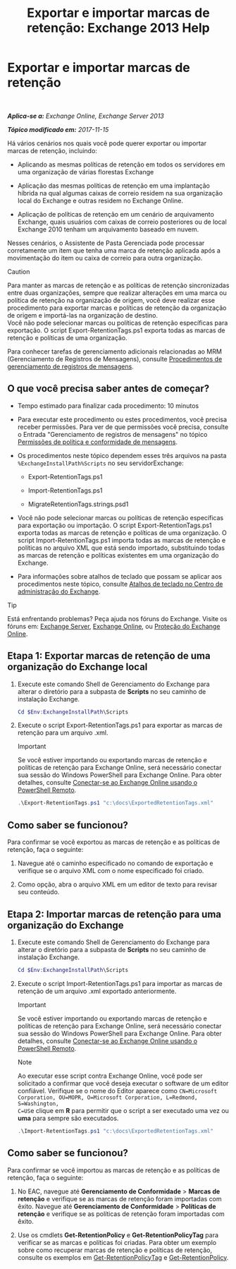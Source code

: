 ﻿---
title: 'Exportar e importar marcas de retenção: Exchange 2013 Help'
TOCTitle: Exportar e importar marcas de retenção
ms:assetid: 18405ea2-7ccc-475e-bd84-8b040e17bf44
ms:mtpsurl: https://technet.microsoft.com/pt-br/library/JJ907307(v=EXCHG.150)
ms:contentKeyID: 51407840
ms.date: 05/22/2018
mtps_version: v=EXCHG.150
ms.translationtype: MT
---

# Exportar e importar marcas de retenção

 

_**Aplica-se a:** Exchange Online, Exchange Server 2013_

_**Tópico modificado em:** 2017-11-15_

Há vários cenários nos quais você pode querer exportar ou importar marcas de retenção, incluindo:

  - Aplicando as mesmas políticas de retenção em todos os servidores em uma organização de várias florestas Exchange

  - Aplicação das mesmas políticas de retenção em uma implantação híbrida na qual algumas caixas de correio residem na sua organização local do Exchange e outras residem no Exchange Online.

  - Aplicação de políticas de retenção em um cenário de arquivamento Exchange, quais usuários com caixas de correio posteriores ou de local Exchange 2010 tenham um arquivamento baseado em nuvem.

Nesses cenários, o Assistente de Pasta Gerenciada pode processar corretamente um item que tenha uma marca de retenção aplicada após a movimentação do item ou caixa de correio para outra organização.


> [!CAUTION]
> Para manter as marcas de retenção e as políticas de retenção sincronizadas entre duas organizações, sempre que realizar alterações em uma marca ou política de retenção na organização de origem, você deve realizar esse procedimento para exportar marcas e políticas de retenção da organização de origem e importá-las na organização de destino.<BR>Você não pode selecionar marcas ou políticas de retenção específicas para exportação. O script Export-RetentionTags.ps1 exporta todas as marcas de retenção e políticas de uma organização.



Para conhecer tarefas de gerenciamento adicionais relacionadas ao MRM (Gerenciamento de Registros de Mensagens), consulte [Procedimentos de gerenciamento de registros de mensagens](messaging-records-management-procedures-exchange-2013-help.md).

## O que você precisa saber antes de começar?

  - Tempo estimado para finalizar cada procedimento: 10 minutos

  - Para executar este procedimento ou estes procedimentos, você precisa receber permissões. Para ver de que permissões você precisa, consulte o Entrada "Gerenciamento de registros de mensagens" no tópico [Permissões de política e conformidade de mensagens](messaging-policy-and-compliance-permissions-exchange-2013-help.md).

  - Os procedimentos neste tópico dependem esses três arquivos na pasta `%ExchangeInstallPath%Scripts` no seu servidorExchange:
    
      - Export-RetentionTags.ps1
    
      - Import-RetentionTags.ps1
    
      - MigrateRetentionTags.strings.psd1

  - Você não pode selecionar marcas ou políticas de retenção específicas para exportação ou importação. O script Export-RetentionTags.ps1 exporta todas as marcas de retenção e políticas de uma organização. O script Import-RetentionTags.ps1 importa todas as marcas de retenção e políticas no arquivo XML que está sendo importado, substituindo todas as marcas de retenção e políticas existentes em uma organização do Exchange.

  - Para informações sobre atalhos de teclado que possam se aplicar aos procedimentos neste tópico, consulte [Atalhos de teclado no Centro de administração do Exchange](keyboard-shortcuts-in-the-exchange-admin-center-exchange-online-protection-help.md).


> [!TIP]
> Está enfrentando problemas? Peça ajuda nos fóruns do Exchange. Visite os fóruns em: <A href="https://go.microsoft.com/fwlink/p/?linkid=60612">Exchange Server</A>, <A href="https://go.microsoft.com/fwlink/p/?linkid=267542">Exchange Online</A>, ou <A href="https://go.microsoft.com/fwlink/p/?linkid=285351">Proteção do Exchange Online</A>.



## Etapa 1: Exportar marcas de retenção de uma organização do Exchange local

1.  Execute este comando Shell de Gerenciamento do Exchange para alterar o diretório para a subpasta de **Scripts** no seu caminho de instalação Exchange.
    
    ```powershell
    Cd $Env:ExchangeInstallPath\Scripts
    ```

2.  Execute o script Export-RetentionTags.ps1 para exportar as marcas de retenção para um arquivo .xml.
    

    > [!IMPORTANT]
    > Se você estiver importando ou exportando marcas de retenção e políticas de retenção para Exchange Online, será necessário conectar sua sessão do Windows PowerShell para Exchange Online. Para obter detalhes, consulte <A href="https://technet.microsoft.com/pt-br/library/jj984289(v=exchg.150)">Conectar-se ao Exchange Online usando o PowerShell Remoto</A>.

    
    ```powershell
    .\Export-RetentionTags.ps1 "c:\docs\ExportedRetentionTags.xml"
    ```

## Como saber se funcionou?

Para confirmar se você exportou as marcas de retenção e as políticas de retenção, faça o seguinte:

1.  Navegue até o caminho especificado no comando de exportação e verifique se o arquivo XML com o nome especificado foi criado.

2.  Como opção, abra o arquivo XML em um editor de texto para revisar seu conteúdo.

## Etapa 2: Importar marcas de retenção para uma organização do Exchange

1.  Execute este comando Shell de Gerenciamento do Exchange para alterar o diretório para a subpasta de **Scripts** no seu caminho de instalação Exchange.
    
    ```powershell
    Cd $Env:ExchangeInstallPath\Scripts
    ```

2.  Execute o script Import-RetentionTags.ps1 para importar as marcas de retenção de um arquivo .xml exportado anteriormente.
    

    > [!IMPORTANT]
    > Se você estiver importando ou exportando marcas de retenção e políticas de retenção para Exchange Online, será necessário conectar sua sessão do Windows PowerShell para Exchange Online. Para obter detalhes, consulte <A href="https://technet.microsoft.com/pt-br/library/jj984289(v=exchg.150)">Conectar-se ao Exchange Online usando o PowerShell Remoto</A>.

    

    > [!NOTE]
    > Ao executar esse script contra Exchange Online, você pode ser solicitado a confirmar que você deseja executar o software de um editor confiável. Verifique se o nome do Editor aparece como <CODE>CN=Microsoft Corporation, OU=MOPR, O=Microsoft Corporation, L=Redmond, S=Washington, C=US</CODE>e clique em <STRONG>R</STRONG> para permitir que o script a ser executado uma vez ou <STRONG>uma</STRONG> para sempre são executados.

    
    ```powershell
    .\Import-RetentionTags.ps1 "c:\docs\ExportedRetentionTags.xml"
    ```

## Como saber se funcionou?

Para confirmar se você importou as marcas de retenção e as políticas de retenção, faça o seguinte:

1.  No EAC, navegue até **Gerenciamento de Conformidade** \> **Marcas de retenção** e verifique se as marcas de retenção foram importadas com êxito. Navegue até **Gerenciamento de Conformidade** \> **Políticas de retenção** e verifique se as políticas de retenção foram importadas com êxito.

2.  Use os cmdlets **Get-RetentionPolicy** e **Get-RetentionPolicyTag** para verificar se as marcas e políticas foi criadas. Para obter um exemplo sobre como recuperar marcas de retenção e políticas de retenção, consulte os exemplos em [Get-RetentionPolicyTag](https://technet.microsoft.com/pt-br/library/dd298009\(v=exchg.150\)) e [Get-RetentionPolicy](https://technet.microsoft.com/pt-br/library/dd298086\(v=exchg.150\)).

